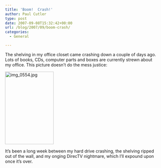 ```yaml
---
title: 'Boom!  Crash!'
author: Paul Cutler
type: post
date: 2007-09-08T15:32:42+00:00
url: /blog/2007/09/boom-crash/
categories:
  - General

---
```

The shelving in my office closet came crashing down a couple of days ago. Lots of books, CDs, computer parts and boxes are currently strewn about my office. This picture doesn&#8217;t do the mess justice:

[<img src="https://i1.wp.com/farm2.static.flickr.com/1188/1347244118_11a71a4d29_m.jpg?resize=160%2C240" width="160" height="240" alt="img_0554.jpg" data-recalc-dims="1" />][1]

It&#8217;s been a long week between my hard drive crashing, the shelving ripped out of the wall, and my onging DirecTV nightmare, which I&#8217;ll expound upon once it&#8217;s over.

 [1]: http://www.flickr.com/photos/silwenae/1347244118/ "Photo Sharing"